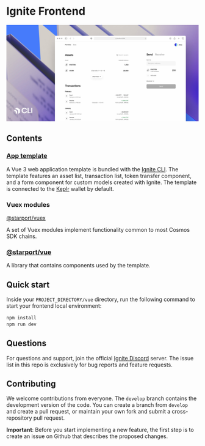# Ignite Frontend

![Screenshot](./assets/cover.jpg)

## Contents

### [App template](https://github.com/tendermint/vue/tree/develop/packages/template)

A Vue 3 web application template is bundled with the [Ignite CLI](https://github.com/ignite-hq/cli). The template features an asset list, transaction list, token transfer component, and a form component for custom models created with Ignite. The template is connected to the [Keplr](https://github.com/chainapsis/keplr-wallet/) wallet by default.

### Vuex modules 

[@starport/vuex](https://github.com/ignite-hq/web/tree/develop/packages/vuex)

A set of Vuex modules implement functionality common to most Cosmos SDK chains.

### [@starport/vue](https://github.com/tendermint/vue/tree/develop/packages/vue)

A library that contains components used by the template.

## Quick start

Inside your `PROJECT_DIRECTORY/vue` directory, run the following command to start your frontend local environment:

```bash
npm install
npm run dev
```

## Questions

For questions and support, join the official [Ignite Discord](https://discord.gg/ignite) server. The issue list in this repo is exclusively for bug reports and feature requests.

## Contributing

We welcome contributions from everyone. The `develop` branch contains the development version of the code. You can create a branch from `develop` and create a pull request, or maintain your own fork and submit a cross-repository pull request.

**Important**: Before you start implementing a new feature, the first step is to create an issue on Github that describes the proposed changes.
